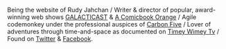 Being the website of Rudy Jahchan
/
Writer & director
of popular, award-winning web shows
[GALACTICAST](http://galacticast.com) &
[A Comicbook Orange](http://acomicbookorange.com)
/
Agile codemonkey under the professional auspices of 
[Carbon Five](http://carbonfive.com)
/
Lover of adventures through time-and-space as documented on
[Timey Wimey Tv](http://timeywimey.tv)
/
Found on
[Twitter](http://twitter.com) &
[Facebook](http://facebook.com/rudyjahchan).

